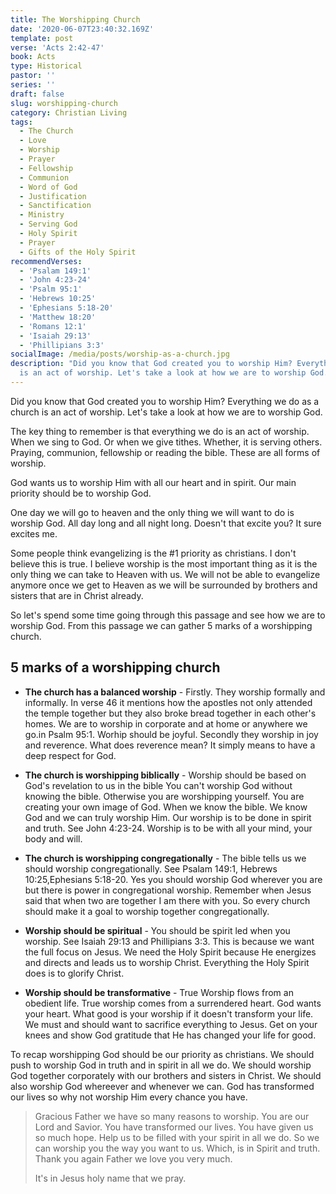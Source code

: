 ```yaml
---
title: The Worshipping Church
date: '2020-06-07T23:40:32.169Z'
template: post
verse: 'Acts 2:42-47'
book: Acts
type: Historical
pastor: ''
series: ''
draft: false
slug: worshipping-church
category: Christian Living
tags:
  - The Church
  - Love
  - Worship
  - Prayer
  - Fellowship
  - Communion
  - Word of God
  - Justification
  - Sanctification
  - Ministry
  - Serving God
  - Holy Spirit
  - Prayer
  - Gifts of the Holy Spirit
recommendVerses:
  - 'Psalam 149:1'
  - 'John 4:23-24'
  - 'Psalm 95:1'
  - 'Hebrews 10:25'
  - 'Ephesians 5:18-20'
  - 'Matthew 18:20'
  - 'Romans 12:1'
  - 'Isaiah 29:13'
  - 'Phillipians 3:3'
socialImage: /media/posts/worship-as-a-church.jpg
description: "Did you know that God created you to worship Him? Everything we do as a church
  is an act of worship. Let's take a look at how we are to worship God."
---
```


Did you know that God created you to worship Him? Everything we do as a church is an act of worship. Let's take a look at how we are to worship God.

The key thing to remember is that everything we do is an act of worship.
When we sing to God. Or when we give tithes. Whether, it is serving others. 
Praying, communion, fellowship or reading the bible. These are all forms of worship. 

God wants us to worship Him with all our heart and in spirit. 
Our main priority should be to worship God. 

One day we will go to heaven and the only thing we will want to do is worship God. All day long and all night long. Doesn't that excite you? It sure excites me.

Some people think evangelizing is the #1 priority as christians. 
I don't believe this is true. I believe worship is the most important thing as it is the only thing we can take to Heaven with us. We will not be able to evangelize anymore once we get to Heaven as we will be surrounded by brothers and sisters that are in Christ already. 

So let's spend some time going through this passage and see how we are to worship God.
From this passage we can gather 5 marks of a worshipping church.

## 5 marks of a worshipping church

-  **The church has a balanced worship** - Firstly. They worship formally and informally. In verse 46 it mentions how the apostles not only attended the temple together but they also broke bread together in each other's homes. We are to worship in corporate and at home or anywhere we go.in Psalm 95:1. Worhip should be joyful. Secondly they worship in joy and reverence. What does reverence mean? It simply means to have a deep respect for God.  

-  **The church is worshipping biblically** -  Worship should be based on God's revelation to us in the bible You can't worship God without knowing the bible. Otherwise you are worshipping yourself. You are creating your own image of God. When we know the bible. We know God and we can truly worship Him. Our worship is to be done in spirit and truth. See John 4:23-24. Worship is to be with all your mind, your body and will. 

-  **The church is worshipping congregationally** - The bible tells us we should worship congregationally. See  Psalam 149:1, Hebrews 10:25,Ephesians 5:18-20. Yes you should worship God wherever you are but there is power in congregational worship. Remember when Jesus said that when two are together I am there with you. So every church should make it a goal to worship together congregationally. 

- **Worship should be spiritual** - You should be spirit led when you worship. See Isaiah 29:13 and Phillipians 3:3. This is because we want the full focus on Jesus. We need the Holy Spirit because He energizes and directs and leads us to worship Christ. Everything the Holy Spirit does is to glorify Christ. 

- **Worship should be transformative** - True Worship flows from an obedient life. True worship comes from a surrendered heart. God wants your heart. What good is your worship if it doesn't transform your life. We must and should want to sacrifice everything to Jesus. Get on your knees and show God gratitude that He has changed your life for good. 

To recap worshipping God should be our priority as christians. We should push to worship God in truth and in spirit in all we do. We should worship God together corporately with our brothers and sisters in Christ. We should also worship God whereever and whenever we can. God has transformed our lives so why not worship Him every chance you have. 

<blockquote>
Gracious Father we have so many reasons to worship. You are our Lord and Savior. You have transformed our lives. You have given us so much hope. Help us to be filled with your spirit in all we do. So we can worship you the way you want to us. Which, is in Spirit and truth. Thank you again Father we love you very much.

It's in Jesus holy name that we pray.
</blockquote>
 


